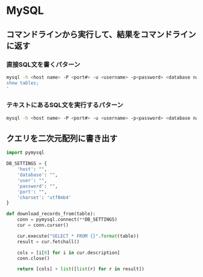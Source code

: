 # MySQL

## コマンドラインから実行して、結果をコマンドラインに返す

### 直接SQL文を書くパターン

```bash
mysql -h <host name> -P <port#> -u <username> -p<password> <database name> -e'
show tables;
'
```

### テキストにあるSQL文を実行するパターン

```bash
mysql -h <host name> -P <port#> -u <username> -p<password> <database name> < text.sql
```

## クエリを二次元配列に書き出す

```python
import pymysql

DB_SETTINGS = {
    'host': "",
    'database': "",
    'user': "",
    'password': "",
    'port': "",
    'charset': 'utf8mb4'
}

def download_records_from(table):
    conn = pymysql.connect(**DB_SETTINGS)
    cur = conn.cursor()

    cur.execute("SELECT * FROM {}".format(table))
    result = cur.fetchall()

    cols = [i[0] for i in cur.description]
    conn.close()

    return [cols] + list([list(r) for r in result])
```
